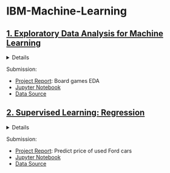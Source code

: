 # IBM-Machine-Learning
## [1. Exploratory Data Analysis for Machine Learning](https://www.coursera.org/learn/ibm-exploratory-data-analysis-for-machine-learning)
<details>
  <summary>Details</summary>
  
### Contents covered:
> 1. A Brief History of Modern AI and its Applications
> 2. Retrieving Data, Exploratory Data Analysis, and Feature Engineering
> 3. Inferential Statistics and Hypothesis Testing

### Project requirements:
> ...spend some time finding a data set that you are really passionate about. This can be a data set similar to the data you have available at work or data you have always wanted to analyze. For some people this will be sports data sets, while some other folks prefer to focus on data from a datathon or data for good.
>
> Once you have selected a data set, you will produce the deliverables listed below and submit them to one of your peers for review. Treat this exercise as an opportunity to produce analysis that are ready to highlight your analytical skills for a senior audience, for example, the Chief Data Officer, or the Head of Analytics at your company.
> Sections required in your report:
> - Brief description of the data set and a summary of its attributes.
> - Initial plan for data exploration.
> - Actions taken for data cleaning and feature engineering.
> - Key Findings and Insights, which synthesizes the results of Exploratory Data Analysis in an insightful and actionable manner.
> - Formulating at least 3 hypothesis about this data.
> - Conducting a formal significance test for one of the hypotheses and discuss the results.
> - Suggestions for next steps in analyzing this data.
> - A paragraph that summarizes the quality of this data set and a request for additional data if needed.
</details>

Submission:
- [Project Report](https://github.com/thuynh323/IBM-Machine-Learning/blob/master/1-EDA/Project-1-Report.pdf): Board games EDA
- [Jupyter Notebook](https://github.com/thuynh323/IBM-Machine-Learning/blob/master/1-EDA/Project-1.ipynb)
- [Data Source](https://github.com/thuynh323/IBM-Machine-Learning/blob/master/data/board_games.csv)
## [2. Supervised Learning: Regression](https://www.coursera.org/learn/supervised-learning-regression)
<details>
  <summary>Details</summary>
  
### Contents covered:
> 1. Introduction to Supervised Machine Learning and Linear Regression
> 2. Data Splits and Cross Validation
> 3. Regression with Regularization Techniques: Ridge, LASSO, and Elastic Net

### Project requirements:
> ...spend some time finding a data set that you are really passionate about. This can be a data set similar to the data you have available at work or data you have always wanted to analyze. For some people this will be sports data sets, while some other folks prefer to focus on data from a datathon or data for good.
>
> Once you have selected a data set, you will produce the deliverables listed below and submit them to one of your peers for review. Treat this exercise as an opportunity to produce analysis that are ready to highlight your analytical skills for a senior audience, for example, the Chief Data Officer, or the Head of Analytics at your company.
> Sections required in your report:
> - Main objective of the analysis that specifies whether your model will be focused on prediction or interpretation.
> - Brief description of the data set you chose and a summary of its attributes.
> - Brief summary of data exploration and actions taken for data cleaning and feature engineering.
> - Summary of training at least three linear regression models which should be variations that cover using a simple linear regression as a baseline, adding polynomial effects, and using a regularization regression. Preferably, all use the same training and test splits, or the same cross-validation method.
> - A paragraph explaining which of your regressions you recommend as a final model that best fits your needs in terms of accuracy and explainability.
> - Summary Key Findings and Insights, which walks your reader through the main drivers of your model and insights from your data derived from your linear regression model.
> - Suggestions for next steps in analyzing this data, which may include suggesting revisiting this model adding specific data features to achieve a better explanation or a better prediction.
</details>

Submission:
- [Project Report](https://github.com/thuynh323/IBM-Machine-Learning/blob/master/2-Supervised-Learning-Regression/Project-2-Report.pdf): Predict price of used Ford cars
- [Jupyter Notebook](https://github.com/thuynh323/IBM-Machine-Learning/blob/master/2-Supervised-Learning-Regression/Project-2.ipynb)
- [Data Source](https://github.com/thuynh323/IBM-Machine-Learning/blob/master/data/ford.csv)
